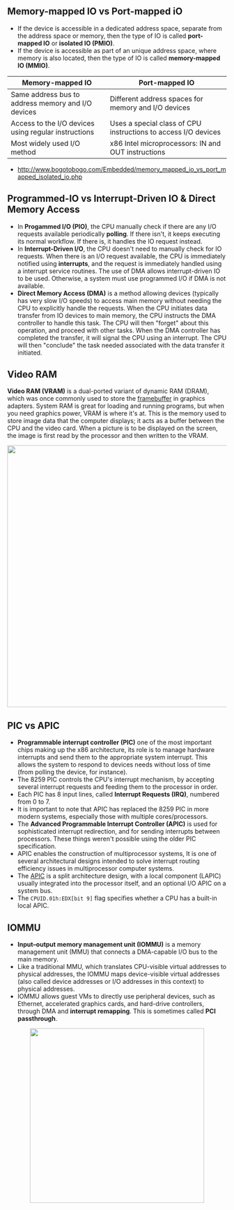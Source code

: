 
## Memory-mapped IO vs Port-mapped iO
* If the device is accessible in a dedicated address space, separate from the address space or memory, then the type of IO is called __port-mapped IO__ or __isolated IO (PMIO)__.
* If the device is accessible as part of an unique address space, where memory is also located, then the type of IO is called __memory-mapped IO (MMIO)__.

|Memory-mapped IO|Port-mapped IO|
|----------------|-------------|
|Same address bus to address memory and I/O devices|Different address spaces for memory and I/O devices|
|Access to the I/O devices using regular instructions|Uses a special class of CPU instructions to access I/O devices|
|Most widely used I/O method|x86 Intel microprocessors: IN and OUT instructions|
* http://www.bogotobogo.com/Embedded/memory_mapped_io_vs_port_mapped_isolated_io.php

## Programmed-IO vs Interrupt-Driven IO & Direct Memory Access
* In __Progammed I/O (PIO)__, the CPU manually check if there are any I/O requests available periodically __polling__. If there isn't, it keeps executing its normal workflow. If there is, it handles the IO request instead.
* In __Interrupt-Driven I/O__, the CPU doesn't need to manually check for IO requests. When there is an I/O request available, the CPU is immediately notified using __interrupts__, and the request is immediately handled using a interrupt service routines. The use of DMA allows interrupt-driven IO to be used. Otherwise, a system must use programmed I/O if DMA is not available.
* __Direct Memory Access (DMA)__ is a method allowing devices (typically has very slow I/O speeds) to access main memory without needing the CPU to explicitly handle the requests. When the CPU initiates data transfer from IO devices to main memory, the CPU instructs the DMA controller to handle this task. The CPU will then "forget" about this operation, and proceed with other tasks. When the DMA controller has completed the transfer, it will signal the CPU using an interrupt. The CPU will then "conclude" the task needed associated with the data transfer it initiated.

## Video RAM
__Video RAM (VRAM)__ is a dual-ported variant of dynamic RAM (DRAM), which was once commonly used to store the [framebuffer](https://en.wikipedia.org/wiki/Framebuffer) in graphics adapters. System RAM is great for loading and running programs, but when you need graphics power, VRAM is where it's at. This is the memory used to store image data that the computer displays; it acts as a buffer between the CPU and the video card. When a picture is to be displayed on the screen, the image is first read by the processor and then written to the VRAM. 
<p align="center"> 
    <img src="https://i.imgur.com/waiV3E0.png" width="600px" height="auto">
</p>

## PIC vs APIC
* __Programmable interrupt controller (PIC)__ one of the most important chips making up the x86 architecture, its role is to manage hardware interrupts and send them to the appropriate system interrupt. This allows the system to respond to devices needs without loss of time (from polling the device, for instance).
* The 8259 PIC controls the CPU's interrupt mechanism, by accepting several interrupt requests and feeding them to the processor in order.
* Each PIC has 8 input lines, called __Interrupt Requests (IRQ)__, numbered from 0 to 7.
* It is important to note that APIC has replaced the 8259 PIC in more modern systems, especially those with multiple cores/processors.
* The __Advanced Programmable Interrupt Controller (APIC)__ is used for sophisticated interrupt redirection, and for sending interrupts between processors. These things weren't possible using the older PIC specification.
* APIC enables the construction of multiprocessor systems, It is one of several architectural designs intended to solve interrupt routing efficiency issues in multiprocessor computer systems.
* The [APIC](https://wiki.osdev.org/APIC) is a split architecture design, with a local component (LAPIC) usually integrated into the processor itself, and an optional I/O APIC on a system bus.
* The `CPUID.01h:EDX[bit 9]` flag specifies whether a CPU has a built-in local APIC.

## IOMMU
* __Input–output memory management unit (IOMMU)__ is a memory management unit (MMU) that connects a DMA-capable I/O bus to the main memory.
* Like a traditional MMU, which translates CPU-visible virtual addresses to physical addresses, the IOMMU maps device-visible virtual addresses (also called device addresses or I/O addresses in this context) to physical addresses. 
* IOMMU allows guest VMs to directly use peripheral devices, such as Ethernet, accelerated graphics cards, and hard-drive controllers, through DMA and __interrupt remapping__. This is sometimes called __PCI passthrough__.
<p align="center"> <img src="https://upload.wikimedia.org/wikipedia/commons/d/d6/MMU_and_IOMMU.svg" width="400px" height="auto">
</p>
